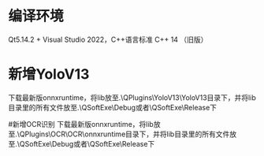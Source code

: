 # 编译环境
Qt5.14.2 + Visual Studio 2022，C++语言标准 C++ 14 （旧版）

# 新增YoloV13
下载最新版onnxruntime，将lib放至.\QPlugins\YoloV13\YoloV13目录下，并将lib目录里的所有文件放至.\QSoftExe\Debug或者\QSoftExe\Release下

#新增OCR识别
下载最新版onnxruntime，将lib放至.\QPlugins\OCR\OCR\onnxruntime目录下，并将lib目录里的所有文件放至.\QSoftExe\Debug或者\QSoftExe\Release下
